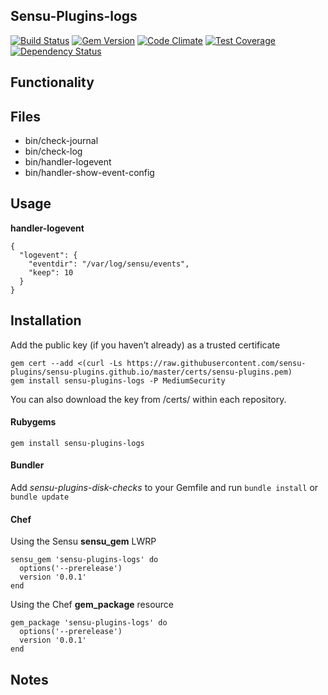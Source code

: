 ## Sensu-Plugins-logs

[![Build Status](https://travis-ci.org/sensu-plugins/sensu-plugins-logs.svg?branch=master)](https://travis-ci.org/sensu-plugins/sensu-plugins-logs)
[![Gem Version](https://badge.fury.io/rb/sensu-plugins-logs.svg)](http://badge.fury.io/rb/sensu-plugins-logs)
[![Code Climate](https://codeclimate.com/github/sensu-plugins/sensu-plugins-logs/badges/gpa.svg)](https://codeclimate.com/github/sensu-plugins/sensu-plugins-logs)
[![Test Coverage](https://codeclimate.com/github/sensu-plugins/sensu-plugins-logs/badges/coverage.svg)](https://codeclimate.com/github/sensu-plugins/sensu-plugins-logs)
[![Dependency Status](https://gemnasium.com/sensu-plugins/sensu-plugins-logs.svg)](https://gemnasium.com/sensu-plugins/sensu-plugins-logs)

## Functionality

## Files
 * bin/check-journal
 * bin/check-log
 * bin/handler-logevent
 * bin/handler-show-event-config

## Usage

**handler-logevent**
```
{
  "logevent": {
    "eventdir": "/var/log/sensu/events",
    "keep": 10
  }
}
```

## Installation

Add the public key (if you haven’t already) as a trusted certificate

```
gem cert --add <(curl -Ls https://raw.githubusercontent.com/sensu-plugins/sensu-plugins.github.io/master/certs/sensu-plugins.pem)
gem install sensu-plugins-logs -P MediumSecurity
```

You can also download the key from /certs/ within each repository.

#### Rubygems

`gem install sensu-plugins-logs`

#### Bundler

Add *sensu-plugins-disk-checks* to your Gemfile and run `bundle install` or `bundle update`

#### Chef

Using the Sensu **sensu_gem** LWRP
```
sensu_gem 'sensu-plugins-logs' do
  options('--prerelease')
  version '0.0.1'
end
```

Using the Chef **gem_package** resource
```
gem_package 'sensu-plugins-logs' do
  options('--prerelease')
  version '0.0.1'
end
```

## Notes
